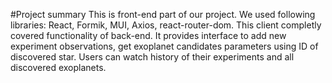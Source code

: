 #Project summary
This is front-end part of our project. We used following libraries: React, Formik, MUI, Axios, react-router-dom.
This client completly covered functionality of back-end. It provides interface to add new experiment observations, get exoplanet candidates parameters using ID of discovered star. Users can watch history of their experiments and all discovered exoplanets.
